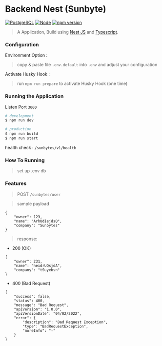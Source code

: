 # Backend Nest (Sunbyte)

[![PostgreSQL](https://img.shields.io/badge/PostgreSQL-v13.x-9cf)]()
[![Node](https://img.shields.io/badge/Node-v16.13.x-success)]()
[![npm version](https://badge.fury.io/js/npm.svg)](https://badge.fury.io/js/npm)
> A  Application, Build using [Nest JS](https://nestjs.com) and [Typescript](https://www.typescriptlang.org).

### Configuration

Environment Option :
> copy & paste file `.env.default` into `.env` and adjust your configuration

Activate Husky Hook :
> run `npm run prepare` to activate Husky Hook (one time)

### Running the Application

Listen Port `3000`

```bash
# development
$ npm run dev

# production
$ npm run build
$ npm run start
```

health check : `/sunbytes/v1/health`

### How To Running

> set up .env db

### Features

> POST `/sunbytes/user`

> sample payload
```
{
    "owner": 123,
    "name": "ArhUdiejdsQ",
    "company": "Sunbytes"
}
```

> response:
- 200 (OK)
```
{
    "owner": 231,
    "name": "heidrUQsjdA",
    "company": "tSuyebsn"
}
```

- 400 (Bad Request)

```
{
    "success": false,
    "status": 400,
    "message": "Bad Request",
    "apiVersion": "1.0.0",
    "apiVersionDate": "04/02/2022",
    "error": {
        "description": "Bad Request Exception",
        "type": "BadRequestException",
        "moreInfo": "-"
    }
}
```
